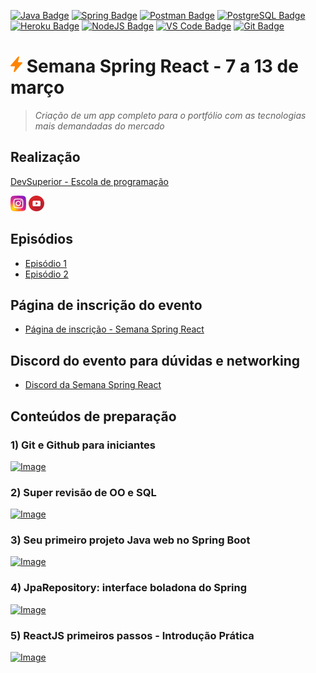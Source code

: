 [![Java Badge][java-logo]][java]
[![Spring Badge][spring-logo]][spring]
[![Postman Badge][postman-logo]][postman]
[![PostgreSQL Badge][postgresql-logo]][postgresql]
[![Heroku Badge][heroku-logo]][heroku]
[![NodeJS Badge][nodejs-logo]][nodejs]
[![VS Code Badge][vs-code-logo]][vs-code]
[![Git Badge][git-logo]][git]

# ![DevSuperior logo](https://raw.githubusercontent.com/devsuperior/bds-assets/main/ds/devsuperior-logo-small.png) Semana Spring React - 7 a 13 de março

> _Criação de um app completo para o portfólio com as tecnologias mais demandadas do mercado_

## Realização

[DevSuperior - Escola de programação](https://devsuperior.com.br)

[![DevSuperior no Instagram](https://raw.githubusercontent.com/devsuperior/bds-assets/main/ds/ig-icon.png)](https://instagram.com/devsuperior.ig)
[![DevSuperior no Youtube](https://raw.githubusercontent.com/devsuperior/bds-assets/main/ds/yt-icon.png)](https://youtube.com/devsuperior)

## Episódios

- [Episódio 1](./Episodio01.md)
- [Episódio 2](./Episodio02.md)

## Página de inscrição do evento

- [Página de inscrição - Semana Spring React](https://devsuperior.com.br/sds-inscricao-org)

## Discord do evento para dúvidas e networking

- [Discord da Semana Spring React](https://discord.gg/MkCbPT9z2u)

## Conteúdos de preparação

### 1) Git e Github para iniciantes

[![Image](https://img.youtube.com/vi/_hZf1teRFNg/mqdefault.jpg "Vídeo no Youtube")](https://youtu.be/_hZf1teRFNg)

### 2) Super revisão de OO e SQL

[![Image](https://img.youtube.com/vi/xC_yKw3MYX4/mqdefault.jpg "Vídeo no Youtube")](https://youtu.be/xC_yKw3MYX4)

### 3) Seu primeiro projeto Java web no Spring Boot

[![Image](https://img.youtube.com/vi/D4frmIHAxEY/mqdefault.jpg "Vídeo no Youtube")](https://youtu.be/D4frmIHAxEY)

### 4) JpaRepository: interface boladona do Spring

[![Image](https://img.youtube.com/vi/jh_T5_o3qKE/mqdefault.jpg "Vídeo no Youtube")](https://youtu.be/jh_T5_o3qKE)

### 5) ReactJS primeiros passos - Introdução Prática

[![Image](https://img.youtube.com/vi/IOJoJGDowEY/mqdefault.jpg "Vídeo no Youtube")](https://youtu.be/IOJoJGDowEY)

[java-logo]: https://img.shields.io/badge/java-%23ED8B00.svg?style=for-the-badge&logo=java&logoColor=white
[spring-logo]: https://img.shields.io/badge/Spring-6DB33F?style=for-the-badge&logo=spring&logoColor=white
[postman-logo]: https://img.shields.io/badge/Postman-FF6C37?style=for-the-badge&logo=Postman&logoColor=
[postgresql-logo]: https://img.shields.io/badge/PostgreSQL-316192?style=for-the-badge&logo=postgresql&logoColor=white
[heroku-logo]: https://img.shields.io/badge/Heroku-430098?style=for-the-badge&logo=heroku&logoColor=white
[nodejs-logo]: https://img.shields.io/badge/Node.js-339933?style=for-the-badge&logo=nodedotjs&logoColor=white
[vs-code-logo]: https://img.shields.io/badge/Visual_Studio_Code-0078D4?style=for-the-badge&logo=visual%20studio%20code&logoColor=white
[git-logo]: https://img.shields.io/badge/git-%23F05033.svg?style=for-the-badge&logo=git&logoColor=white
[java]: https://www.oracle.com/java/
[spring]: https://spring.io/
[postman]: https://www.postman.com/
[postgresql]: https://www.postgresql.org/
[heroku]: https://www.heroku.com/
[nodejs]: https://nodejs.org/en/
[vs-code]: https://code.visualstudio.com/
[git]: https://git-scm.com/
